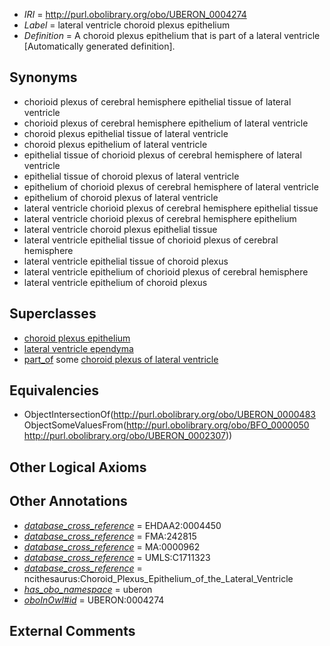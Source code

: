  * *IRI* = http://purl.obolibrary.org/obo/UBERON_0004274
 * *Label* = lateral ventricle choroid plexus epithelium
 * *Definition* = A choroid plexus epithelium that is part of a lateral ventricle [Automatically generated definition].

## Synonyms

 * chorioid plexus of cerebral hemisphere epithelial tissue of lateral ventricle
 * chorioid plexus of cerebral hemisphere epithelium of lateral ventricle
 * choroid plexus epithelial tissue of lateral ventricle
 * choroid plexus epithelium of lateral ventricle
 * epithelial tissue of chorioid plexus of cerebral hemisphere of lateral ventricle
 * epithelial tissue of choroid plexus of lateral ventricle
 * epithelium of chorioid plexus of cerebral hemisphere of lateral ventricle
 * epithelium of choroid plexus of lateral ventricle
 * lateral ventricle chorioid plexus of cerebral hemisphere epithelial tissue
 * lateral ventricle chorioid plexus of cerebral hemisphere epithelium
 * lateral ventricle choroid plexus epithelial tissue
 * lateral ventricle epithelial tissue of chorioid plexus of cerebral hemisphere
 * lateral ventricle epithelial tissue of choroid plexus
 * lateral ventricle epithelium of chorioid plexus of cerebral hemisphere
 * lateral ventricle epithelium of choroid plexus

## Superclasses

 * [choroid plexus epithelium](../../UBERON/11/UBERON_0003911.md)
 * [lateral ventricle ependyma](../../UBERON/43/UBERON_0004643.md)
 * [part_of](../../BFO/50/BFO_0000050.md) some [choroid plexus of lateral ventricle](../../UBERON/07/UBERON_0002307.md)

## Equivalencies

 * ObjectIntersectionOf(<http://purl.obolibrary.org/obo/UBERON_0000483> ObjectSomeValuesFrom(<http://purl.obolibrary.org/obo/BFO_0000050> <http://purl.obolibrary.org/obo/UBERON_0002307>))

## Other Logical Axioms


## Other Annotations

 * *[database_cross_reference](../../ef/oboInOwl#hasDbXref.md)* = EHDAA2:0004450
 * *[database_cross_reference](../../ef/oboInOwl#hasDbXref.md)* = FMA:242815
 * *[database_cross_reference](../../ef/oboInOwl#hasDbXref.md)* = MA:0000962
 * *[database_cross_reference](../../ef/oboInOwl#hasDbXref.md)* = UMLS:C1711323
 * *[database_cross_reference](../../ef/oboInOwl#hasDbXref.md)* = ncithesaurus:Choroid_Plexus_Epithelium_of_the_Lateral_Ventricle
 * *[has_obo_namespace](../../ce/oboInOwl#hasOBONamespace.md)* = uberon
 * *[oboInOwl#id](../../id/oboInOwl#id.md)* = UBERON:0004274

## External Comments

